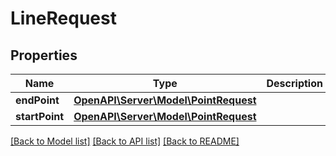 # LineRequest

## Properties
Name | Type | Description | Notes
------------ | ------------- | ------------- | -------------
**endPoint** | [**OpenAPI\Server\Model\PointRequest**](PointRequest.md) |  | 
**startPoint** | [**OpenAPI\Server\Model\PointRequest**](PointRequest.md) |  | 

[[Back to Model list]](../README.md#documentation-for-models) [[Back to API list]](../README.md#documentation-for-api-endpoints) [[Back to README]](../README.md)


